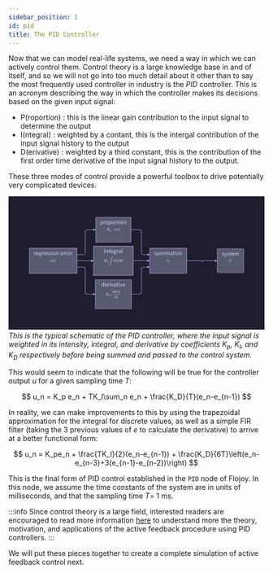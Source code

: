 ```yaml
---
sidebar_position: 1
id: pid
title: The PID Controller
---
```


Now that we can model real-life systems, we need a way in which we can actively control them. Control theory is a large knowledge base in and of itself, and so we will not go into too much detail about it other than to say the most frequently used controller in industry is the *PID* controller. This is an acronym describing the way in which the controller makes its decisions based on the given input signal:

- P(roportion) : this is the linear gain contribution to the input signal to determine the output
- I(ntegral) : weighted by a contant, this is the intergal contribution of the input signal history to the output
- D(erivative) : weighted by a third constant, this is the contribution of the first order time derivative of the input signal history to the output.

These three modes of control provide a powerful toolbox to drive potentially very complicated devices.

![image](/img/active_feedback/PID.png)
*This is the typical schematic of the PID controller, where the input signal is weighted in its intensity, integral, and derivative by coefficients $K_p$, $K_I$, and $K_D$ respectively before being summed and passed to the control system.*

This would seem to indicate that the following will be true for the controller output $u$ for a given sampling time $T$:

$$
u_n = K_p e_n + TK_I\sum_n e_n + \frac{K_D}{T}(e_n-e_{n-1})
$$

In reality, we can make improvements to this by using the trapezoidal approximation for the integral for discrete values, as well as a simple FIR filter (taking the 3 previous values of $e$ to calculate the derivative) to arrive at a better functional form:

$$
u_n = K_pe_n + \frac{TK_I}{2}(e_n-e_{n-1}) + \frac{K_D}{6T}\left(e_n-e_{n-3}+3(e_{n-1}-e_{n-2})\right)
$$

This is the final form of PID control established in the `PID` node of Flojoy. In this node, we assume the time constants of the system are in units of milliseconds, and that the sampling time $T=$ 1 ms. 

:::info
Since control theory is a large field, interested readers are encouraged to read more information [here](https://en.wikipedia.org/wiki/PID_controller) to understand more the theory, motivation, and applications of the active feedback procedure using PID controllers.
:::

We will put these pieces together to create a complete simulation of active feedback control next.